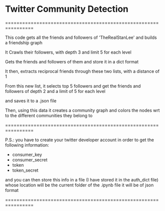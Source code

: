 # Twitter Community Detection

================================================================

This code gets all the friends and followers of 'TheRealStanLee' and builds a friendship graph

It Crawls their followers, with depth 3 and limit 5 for each level

Gets the friends and followers of them and store it in a dict format

It then, extracts reciprocal friends through these two lists, with a distance of 1

From this new list, it selects top 5 followers and get the friends and followers of depth 2 and a limit of 5 for each level

and saves it to a .json file

Then, using this data it creates a community graph and colors the nodes wrt to the different communities they belong to

================================================================

P.S.: you have to create your twitter developer account in order to get the following information:
- consumer_key
- consumer_secret
- token
- token_secret

and you can then store this info in a file (I have stored it in the auth_dict file)
whose location will be the current folder of the .ipynb file
it will be of json format

================================================================
